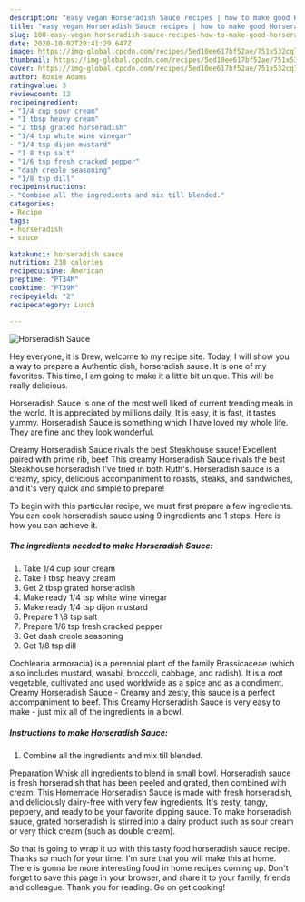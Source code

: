 ```yaml
---
description: "easy vegan Horseradish Sauce recipes | how to make good Horseradish Sauce"
title: "easy vegan Horseradish Sauce recipes | how to make good Horseradish Sauce"
slug: 100-easy-vegan-horseradish-sauce-recipes-how-to-make-good-horseradish-sauce
date: 2020-10-02T20:41:29.647Z
image: https://img-global.cpcdn.com/recipes/5ed10ee617bf52ae/751x532cq70/horseradish-sauce-recipe-main-photo.jpg
thumbnail: https://img-global.cpcdn.com/recipes/5ed10ee617bf52ae/751x532cq70/horseradish-sauce-recipe-main-photo.jpg
cover: https://img-global.cpcdn.com/recipes/5ed10ee617bf52ae/751x532cq70/horseradish-sauce-recipe-main-photo.jpg
author: Roxie Adams
ratingvalue: 3
reviewcount: 12
recipeingredient:
- "1/4 cup sour cream"
- "1 tbsp heavy cream"
- "2 tbsp grated horseradish"
- "1/4 tsp white wine vinegar"
- "1/4 tsp dijon mustard"
- "1 8 tsp salt"
- "1/6 tsp fresh cracked pepper"
- "dash creole seasoning"
- "1/8 tsp dill"
recipeinstructions:
- "Combine all the ingredients and mix till blended."
categories:
- Recipe
tags:
- horseradish
- sauce

katakunci: horseradish sauce 
nutrition: 238 calories
recipecuisine: American
preptime: "PT34M"
cooktime: "PT39M"
recipeyield: "2"
recipecategory: Lunch

---
```



![Horseradish Sauce](https://img-global.cpcdn.com/recipes/5ed10ee617bf52ae/751x532cq70/horseradish-sauce-recipe-main-photo.jpg)

Hey everyone, it is Drew, welcome to my recipe site. Today, I will show you a way to prepare a Authentic dish, horseradish sauce. It is one of my favorites. This time, I am going to make it a little bit unique. This will be really delicious.

Horseradish Sauce is one of the most well liked of current trending meals in the world. It is appreciated by millions daily. It is easy, it is fast, it tastes yummy. Horseradish Sauce is something which I have loved my whole life. They are fine and they look wonderful.

Creamy Horseradish Sauce rivals the best Steakhouse sauce! Excellent paired with prime rib, beef This creamy Horseradish Sauce rivals the best Steakhouse horseradish I&#39;ve tried in both Ruth&#39;s. Horseradish sauce is a creamy, spicy, delicious accompaniment to roasts, steaks, and sandwiches, and it&#39;s very quick and simple to prepare!


To begin with this particular recipe, we must first prepare a few ingredients. You can cook horseradish sauce using 9 ingredients and 1 steps. Here is how you can achieve it.

<!--inarticleads1-->

##### The ingredients needed to make Horseradish Sauce:

1. Take 1/4 cup sour cream
1. Take 1 tbsp heavy cream
1. Get 2 tbsp grated horseradish
1. Make ready 1/4 tsp white wine vinegar
1. Make ready 1/4 tsp dijon mustard
1. Prepare 1 \8 tsp salt
1. Prepare 1/6 tsp fresh cracked pepper
1. Get dash creole seasoning
1. Get 1/8 tsp dill


Cochlearia armoracia) is a perennial plant of the family Brassicaceae (which also includes mustard, wasabi, broccoli, cabbage, and radish). It is a root vegetable, cultivated and used worldwide as a spice and as a condiment. Creamy Horseradish Sauce - Creamy and zesty, this sauce is a perfect accompaniment to beef. This Creamy Horseradish Sauce is very easy to make - just mix all of the ingredients in a bowl. 

<!--inarticleads2-->

##### Instructions to make Horseradish Sauce:

1. Combine all the ingredients and mix till blended.


Preparation Whisk all ingredients to blend in small bowl. Horseradish sauce is fresh horseradish that has been peeled and grated, then combined with cream. This Homemade Horseradish Sauce is made with fresh horseradish, and deliciously dairy-free with very few ingredients. It&#39;s zesty, tangy, peppery, and ready to be your favorite dipping sauce. To make horseradish sauce, grated horseradish is stirred into a dairy product such as sour cream or very thick cream (such as double cream). 

So that is going to wrap it up with this tasty food horseradish sauce recipe. Thanks so much for your time. I'm sure that you will make this at home. There is gonna be more interesting food in home recipes coming up. Don't forget to save this page in your browser, and share it to your family, friends and colleague. Thank you for reading. Go on get cooking!
